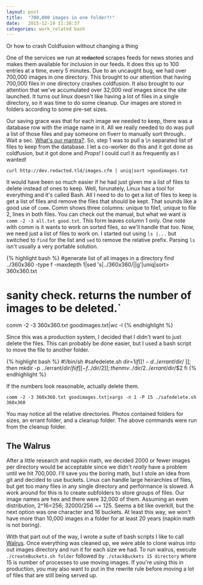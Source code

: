 ```yaml
---
layout: post
title:  "700,000 images in one folder?!"
date:   2015-12-19 11:38:37
categories: work_related bash
---
```


Or how to crash Coldfusion without changing a thing

One of the services we run at <strike>redacted</strike> scrapes feeds for news stories and makes them available for inclusion in our feeds.  It does this up to 100 entries at a time, every 5 minutes.  Due to an uncaught bug, we had over 700,000 images in one directory. This brought to our attention that having 700,000 files in one directory crashes coldfusion. It also brought to our attention that we've accumulated over 32,000 _real_ images since the site launched. It turns out linux doesn't like having a lot of files in a single directory, so it was time to do some cleanup.  Our images are stored in folders according to some pre-set sizes.

Our saving grace was that for each image we needed to keep, there was a database row with the image name in it.  All we really needed to do was pull a list of those files and pay someone on fiverr to manually sort through.. Wait a sec.  [What's our mantra?](http://www.geekpeak.de/images/produkte/i22/22-go-away-or-i-will-replace-you-de.jpg).  So, step 1 was to pull a \n separated list of files to keep from the database.  I let a co-worker do this and it got done as coldfusion, but it got done and *Props!* I could curl it as frequently as I wanted!

`curl http://dev.redacted.tld/images.cfm | uniq|sort >goodimages.txt`

It would have been so much easier if he had just given me a list of files to delete instead of ones to keep.  Well, forunately, Linux has a tool for everything and it's called Bash.  All I need to do to get a list of files to keep is get a list of files and remove the files that should be kept.  That sounds like a good use of `comm`.  Comm shows three columns: unique to file1, unique to file 2, lines in both files.  You can check out the manual, but what we want is `comm -2 -3 all.txt good.txt`.  This form leaves column 1 only.  One note with comm is it wants to work on sorted files, so we'll handle that too.  Now, we need just a list of files to work on.  I started out using `ls |...` but switched to `find` for the list and `sed` to remove the relative prefix.  Parsing `ls` isn't usually a very portable solution.


{% highlight bash %}
  #generate list of all images in a directory
  find ../360x360 -type f -maxdepth 1|sed 's|../360x360/||g'|uniq|sort> 360x360.txt

  # sanity check.  returns the number of images to be deleted.`
  comm -2 -3 360x360.txt goodimages.txt|wc -l 
{% endhighlight %}

Since this was a production system, I decided that I didn't want to just delete the files.  This can probably be done easier, but I used a bash script to move the file to another folder.  

{% highlight bash %}
  #!/bin/sh
  #safedelete.sh
  dir=$1
  if [[ ! -d ../errant/$dir/ ]]; then
    mkdir -p ../errant/$dir/
  fi
  if [[ -f ../$dir/$2 ]]; then
    mv ../$dir/$2 ../errant/$dir/$2
  fi
{% endhighlight %}

If the numbers look reasonable, actually delete them.

`comm -2 -3 360x360.txt goodimages.txt|xargs -n 1 -P 15 ./safedelete.sh 360x360`

You may notice all the relative directories.  Photos contained folders for sizes, an errant folder, and a cleanup folder.  The above commands were run from the cleanup folder.

## The Walrus

After a little research and napkin math, we decided 2000 or fewer images per directory would be acceptable since we didn't _really_ have a problem until we hit 700,000.  I'll save you the boring math, but I stole an idea from git and decided to use buckets.  Linux can handle large heirarchies of files, but get too many files in any single directory and performance is slowed.  A work around for this is to create subfolders to store groups of files. Our image names are hex and there were 32,000 of them.  Assuming an even distribution, 2^16=256; 32000/256 ~= 125.  Seems a bit like overkill, but the next option was one character and 16 buckets.  At least this way, we won't have more than 10,000 images in a folder for at least 20 years (napkin math is not boring).

With that part out of the way, I wrote a suite of bash scripts I like to call [Walrus](https://github.com/CU-WebTech/walrus). Once everything was cleaned up, we were able to clone walrus into out images directory and run it for each size we had.  To run walrus, execute `./createBuckets.sh folder` followed by `./stackBuckets 15 directory` where 15 is number of processes to use moving images.  If you're using this in production, you may also want to put in the rewrite rule before moving a lot of files that are still being served up.


